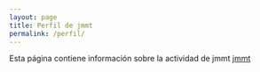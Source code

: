 ```yaml
---
layout: page
title: Perfil de jmmt
permalink: /perfil/
---
```

Esta página contiene información sobre la actividad de jmmt
[jmmt](https://github.com/iesfg)
